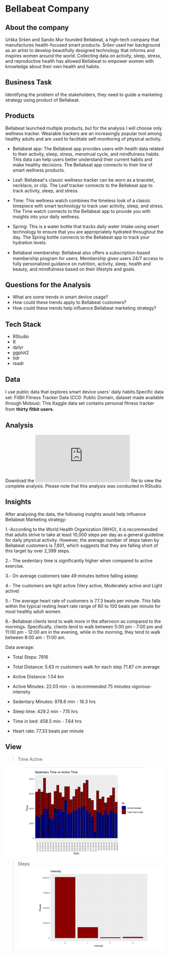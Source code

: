 # Bellabeat Company

## About the company
Urška Sršen and Sando Mur founded Bellabeat, a high-tech company that manufactures health-focused smart products. Sršen used her background as an artist to develop beautifully designed technology that informs and inspires women around the world. Collecting data on activity, sleep, stress, and reproductive health has allowed Bellabeat to empower women with knowledge about their own health and habits.

## Business Task
Identifying the problem of the stakeholders, they need to guide a marketing strategy using product of Bellabeat.

## Products
Bellabeat launched multiple products, but for the analysis I will choose only wellness tracker. Wearable trackers are an increasingly popular tool among healthy adults and are used to facilitate self-monitoring of physical activity.

- Bellabeat app: The Bellabeat app provides users with health data related to their activity, sleep, stress, menstrual cycle, and mindfulness habits. This data can help users better understand their
current habits and make healthy decisions. The Bellabeat app connects to their line of smart wellness products.

- Leaf: Bellabeat's classic wellness tracker can be worn as a bracelet, necklace, or clip. The Leaf tracker connects to the Bellabeat app to track activity, sleep, and stress.

- Time: This wellness watch combines the timeless look of a classic timepiece with smart technology to track user activity, sleep, and
stress. The Time watch connects to the Bellabeat app to provide you with insights into your daily wellness.

- Spring: This is a water bottle that tracks daily water intake using smart technology to ensure that you are appropriately hydrated
throughout the day. The Spring bottle connects to the Bellabeat app to track your hydration levels.

- Bellabeat membership: Bellabeat also oﬀers a subscription-based membership program for users. Membership gives users 24/7 access to fully personalized guidance on nutrition, activity, sleep, health and
beauty, and mindfulness based on their lifestyle and goals.

## Questions for the Analysis
- What are some trends in smart device usage?
- How could these trends apply to Bellabeat customers?
- How could these trends help inﬂuence Bellabeat marketing strategy?


## Tech Stack
- RStudio
- R
- dplyr
- ggplot2
- tidr
- readr

## Data
I use public data that explores smart device users' daily habits.Speciﬁc data set: FitBit Fitness Tracker Data (CC0: Public Domain, dataset made available through Mobius): This Kaggle data set contains personal ﬁtness tracker from **thirty ﬁtbit users**.

## Analysis

Download the ![HTML](https://github.com/ESmithE/Bellabeat_Analysis/blob/master/Bellabeat.html) file to view the complete analysis. Please note that this analysis was conducted in RStudio.




## Insights 

After analysing the data, the following insights would help influence Bellabeat Marketing strategy:

1.-According to the World Health Organization (WHO), it is recommended that adults strive to take at least 10,000 steps per day as a general guideline for daily physical activity. However, the average number of steps taken by Bellabeat customers is 7,601, which suggests that they are falling short of this target by over 2,399 steps.

2.- The sedentary time is significantly higher when compared to active exercise.

3.- On average customers take 49 minutes before falling asleep

4.- The customers are light active (Very active, Moderately active and Light active)

5.- The average heart rate of customers is 77.3 beats per minute. This falls within the typical resting heart rate range of 60 to 100 beats per minute for most healthy adult women.

6.- Bellabeat clients tend to walk more in the afternoon as compared to the mornings. Specifically, clients tend to walk between 5:00 pm - 7:00 pm and 11:00 pm - 12:00 am in the evening, while in the morning, they tend to walk between 8:00 am - 11:00 am.

Data average:

- Total Steps: 7816

- Total Distance: 5.63 m customers walk for each step 71.87 cm average

- Active Distance: 1.54 km

- Active Minutes: 22.03 min - is recommended 75 minutes vigorous-intensity

- Sedentary Minutes: 978.6 min - 16.3 hrs

- Sleep time: 429.2 min - 7.15 hrs

- Time in bed: 458.5 min - 7.64 hrs

- Heart rate: 77.33 beats per minute


## View

> Time Active

![](https://github.com/ESmithE/Bellabeat_Analysis/blob/master/Sedentary_Active_Time.png)


> Steps
![](https://github.com/ESmithE/Bellabeat_Analysis/blob/master/Active_Intensity.png)


